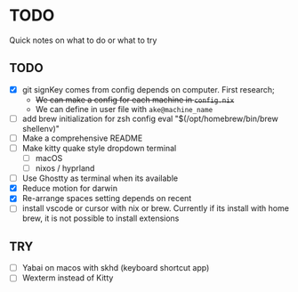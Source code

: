 # TODO

Quick notes on what to do or what to try

## TODO

- [x] git signKey comes from config depends on computer. First research;
  - ~~We can make a config for each machine in `config.nix`~~
  - We can define in user file with `ake@machine_name`
- [ ] add brew initialization for zsh config
      eval "$(/opt/homebrew/bin/brew shellenv)"
- [ ] Make a comprehensive README
- [ ] Make kitty quake style dropdown terminal
  - [ ] macOS
  - [ ] nixos / hyprland
- [ ] Use Ghostty as terminal when its available
- [x] Reduce motion for darwin
- [x] Re-arrange spaces setting depends on recent
- [ ] install vscode or cursor with nix or brew. Currently if its install with home brew, it is not possible to install extensions

## TRY

- [ ] Yabai on macos with skhd (keyboard shortcut app)
- [ ] Wexterm instead of Kitty
